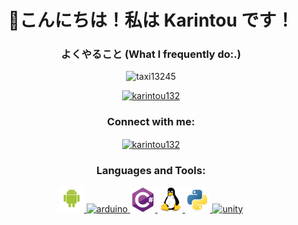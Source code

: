 <h1 align="center">👋こんにちは！私は Karintou です！</h1>
<h3 align="center">よくやること (What I frequently do:.)</h3>

<p align="center"> <img src="https://komarev.com/ghpvc/?username=taxi13245&label=Profile%20views&color=0e75b6&style=flat" alt="taxi13245" /> </p>

<p align="center"> <a href="https://twitter.com/karintou132" target="blank"><img src="https://img.shields.io/twitter/follow/karintou132?logo=twitter&style=for-the-badge" alt="karintou132" /></a> </p>

<h3 align="center">Connect with me:</h3>
<p align="center">
<a href="https://twitter.com/karintou132" target="blank"><img align="center" src="https://raw.githubusercontent.com/rahuldkjain/github-profile-readme-generator/master/src/images/icons/Social/twitter.svg" alt="karintou132" height="30" width="40" /></a>
</p>

<h3 align="center">Languages and Tools:</h3>
<p align="center"> <a href="https://developer.android.com" target="_blank" rel="noreferrer"> <img src="https://raw.githubusercontent.com/devicons/devicon/master/icons/android/android-original-wordmark.svg" alt="android" width="40" height="40"/> </a> <a href="https://www.arduino.cc/" target="_blank" rel="noreferrer"> <img src="https://cdn.worldvectorlogo.com/logos/arduino-1.svg" alt="arduino" width="40" height="40"/> </a> <a href="https://www.w3schools.com/cs/" target="_blank" rel="noreferrer"> <img src="https://raw.githubusercontent.com/devicons/devicon/master/icons/csharp/csharp-original.svg" alt="csharp" width="40" height="40"/> </a> <a href="https://www.linux.org/" target="_blank" rel="noreferrer"> <img src="https://raw.githubusercontent.com/devicons/devicon/master/icons/linux/linux-original.svg" alt="linux" width="40" height="40"/> </a> <a href="https://www.python.org" target="_blank" rel="noreferrer"> <img src="https://raw.githubusercontent.com/devicons/devicon/master/icons/python/python-original.svg" alt="python" width="40" height="40"/> </a> <a href="https://unity.com/" target="_blank" rel="noreferrer"> <img src="https://www.vectorlogo.zone/logos/unity3d/unity3d-icon.svg" alt="unity" width="40" height="40"/> </a> </p>
